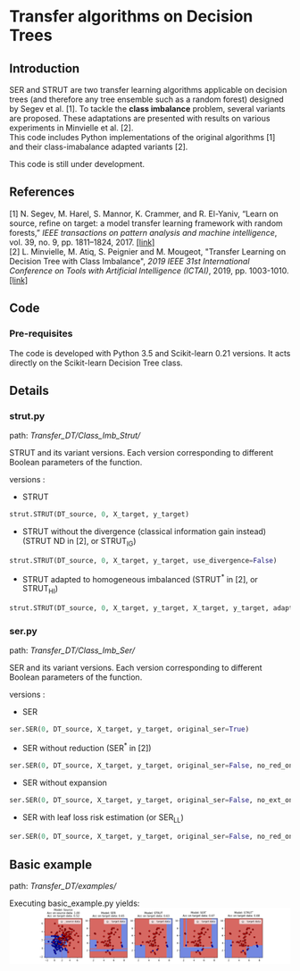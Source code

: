 # Transfer algorithms on Decision Trees


## Introduction

SER and STRUT are two transfer learning algorithms applicable on decision trees (and therefore any tree ensemble such as a random forest) designed by Segev et al. [1].
To tackle the **class imbalance** problem, several variants are proposed. These adaptations are presented with results on various experiments in Minvielle et al. [2].  
This code includes Python implementations of the original algorithms [1] and their
class-imabalance adapted variants [2].

This code is still under development.

## References

[1] N. Segev, M. Harel, S. Mannor, K. Crammer, and R. El-Yaniv, “Learn on  source,  refine  on  target:  a  model  transfer  learning  framework  with random  forests,” *IEEE  transactions  on  pattern  analysis  and  machine intelligence*, vol. 39, no. 9, pp. 1811–1824, 2017.
[[link]](https://ieeexplore.ieee.org/document/7592407)  
[2] L. Minvielle, M. Atiq, S. Peignier and M. Mougeot, "Transfer Learning on Decision Tree with Class Imbalance", *2019 IEEE 31st International Conference on Tools with Artificial Intelligence (ICTAI)*, 2019, pp. 1003-1010.
[[link]](https://ieeexplore.ieee.org/document/8995296)

## Code

### Pre-requisites

The code is developed with Python 3.5 and Scikit-learn 0.21 versions.
It acts directly on the Scikit-learn Decision Tree class.

## Details

<!--### lib_tree.py-->

<!--Path: *Transfer_DT/*-->


<!--All sub-functions that manipulates decision trees structure, compute scores (error, gini, divergence...) used by the transfer algorithms.-->

### strut.py

path: *Transfer_DT/Class_Imb_Strut/*

STRUT and its variant versions. Each version corresponding to different Boolean parameters of the function.

versions : 

* STRUT
```python
strut.STRUT(DT_source, 0, X_target, y_target)
```

* STRUT without the divergence (classical information gain instead)
  (STRUT ND in [2], or STRUT<sub>IG</sub>)
```python
strut.STRUT(DT_source, 0, X_target, y_target, use_divergence=False)
```

* STRUT adapted to homogeneous imbalanced (STRUT<sup>\*</sup> in [2], or
  STRUT<sub>HI</sub>)
```python
strut.STRUT(DT_source, 0, X_target, y_target, X_target, y_target, adapt_prop=True, coeffs=[0.95,0.05])
```


### ser.py

path: *Transfer_DT/Class_Imb_Ser/*


SER and its variant versions. Each version corresponding to different Boolean parameters of the function.

versions : 

* SER
```python
ser.SER(0, DT_source, X_target, y_target, original_ser=True)
```

* SER without reduction (SER<sup>\*</sup> in [2])
```python
ser.SER(0, DT_source, X_target, y_target, original_ser=False, no_red_on_cl=True, cl_no_red=[1])
```

* SER without expansion
```python
ser.SER(0, DT_source, X_target, y_target, original_ser=False, no_ext_on_cl=True, cl_no_ext=[1])
```


* SER with leaf loss risk estimation (or SER<sub>LL</sub>)
```python
ser.SER(0, DT_source, X_target, y_target, original_ser=False, no_red_on_cl=True, cl_no_red=[1], leaf_loss_quantify=True, leaf_loss_threshold=0.5) 
```

## Basic example
path: *Transfer_DT/examples/*

Executing basic_example.py yields:
![](./images/ser_strut.png)


<!--## More advanced examples-->

<!--path: *Transfer_DT/examples/*-->

<!--example_ser.py and example_strut.py execute several variants over real data.-->
